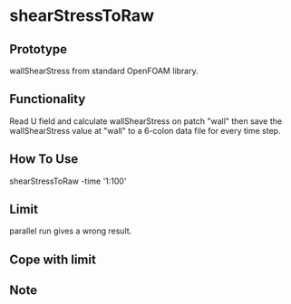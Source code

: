 # shearStressToRaw

## Prototype
wallShearStress from standard OpenFOAM library.

## Functionality
Read U field and calculate wallShearStress on patch "wall" then save the wallShearStress value at "wall" to a 6-colon data file for every time step.

## How To Use
shearStressToRaw -time '1:100'

## Limit
parallel run gives a wrong result.

## Cope with limit

## Note
